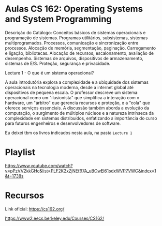 # Aulas CS 162: Operating Systems and System Programming

Descrição do Catálogo: Conceitos básicos de sistemas operacionais e programação de sistemas. Programas utilitários, subsistemas, sistemas multiprogramados. Processos, comunicação e sincronização entre processos. Alocação de memória, segmentação, paginação. Carregamento e ligação, bibliotecas. Alocação de recursos, escalonamento, avaliação de desempenho. Sistemas de arquivos, dispositivos de armazenamento, sistemas de E/S. Proteção, segurança e privacidade.

Lecture 1 - O que é um sistema operacional?

A aula introdutória explora a complexidade e a ubiquidade dos sistemas operacionais na tecnologia moderna, desde a internet global até dispositivos de pequena escala. O professor descreve um sistema operacional como um "ilusionista" que simplifica a interação com o hardware, um "árbitro" que gerencia recursos e proteção, e a "cola" que oferece serviços essenciais. A discussão também aborda a evolução da computação, o surgimento de múltiplos núcleos e a natureza intrínseca da complexidade em sistemas distribuídos, enfatizando a importância do curso para futuros engenheiros e desenvolvedores de software.

Eu deixei tbm os livros indicados nesta aula, na pasta `Lecture 1`

# Playlist

https://www.youtube.com/watch?v=pPzVV2kkGHc&list=PLF2K2xZjNEf97A_uBCwEl61sdxWVP7VWC&index=1&t=1738s

# Recursos

Link oficial: https://cs162.org/

https://www2.eecs.berkeley.edu/Courses/CS162/
